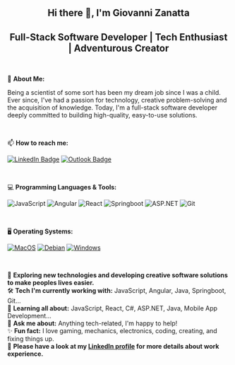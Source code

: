 <div align="center">

## Hi there 👋, I'm Giovanni Zanatta ##
## Full-Stack Software Developer | Tech Enthusiast | Adventurous Creator ##

</div>

<br>

👋 **About Me:**

Being a scientist of some sort has been my dream job since I was a child. Ever since, I've had a passion for technology, creative problem-solving and the acquisition of knowledge. Today, I'm a full-stack software developer deeply committed to building high-quality, easy-to-use solutions.

<br>

📫 **How to reach me:**

[![LinkedIn Badge](https://img.shields.io/badge/-LinkedIn-0077b5?style=flat&logo=LinkedIn&logoColor=white)](https://www.linkedin.com/in/zanattagiovanni)
[![Outlook Badge](https://img.shields.io/badge/-Outlook-0078D4?style=flat&logo=microsoft-outlook&logoColor=white)](mailto:zanattagiovanni@gmail.com)

<br>

💻 **Programming Languages & Tools:**

![JavaScript](https://img.shields.io/badge/-Javascript-000000?style=flat&logo=javascript)
![Angular](https://img.shields.io/badge/-Angular-c3002f?style=flat&logo=Angular)
![React](https://img.shields.io/badge/-React-000000?style=flat&logo=react&)
![Springboot](https://img.shields.io/badge/-Springboot-6DB33F?style=flat&logo=springboot&logoColor=white)
![ASP.NET](https://img.shields.io/badge/-ASP.NET-512BD4?style=flat&logo=dotnet&logoColor=white)
![Git](https://img.shields.io/badge/-Git-F05032?style=flat&logo=git&logoColor=white)

<br>

🖥 **Operating Systems:**

[![MacOS](https://img.shields.io/badge/-MacOS-000000?style=flat&logo=macos&logoColor=white)](https://www.apple.com/macos/)
[![Debian](https://img.shields.io/badge/-Debian-FFFFFF?style=flat&logo=debian&logoColor=A81D33)](https://debian.org/)
[![Windows](https://img.shields.io/badge/-Windows-0078D6?style=flat&logo=windows&logoColor=white)](https://www.microsoft.com/en-us/windows)

<br>

🌱 **Exploring new technologies and developing creative software solutions to make peoples lives easier.**<br>
🛠 **Tech I'm currently working with:** JavaScript, Angular, Java, Springboot, Git...<br>
🚀 **Learning all about:** JavaScript, React, C#, ASP.NET, Java, Mobile App Development...<br>
💬 **Ask me about:** Anything tech-related, I'm happy to help!<br>
✨ **Fun fact:** I love gaming, mechanics, electronics, coding, creating, and fixing things up.<br>
📄 **Please have a look at my [LinkedIn profile](https://www.linkedin.com/in/zanattagiovanni) for more details about work experience.**


<!--
**znttg/znttg** is a ✨ _special_ ✨ repository because its `README.md` (this file) appears on your GitHub profile.

Here are some ideas to get you started:

- 🔭 I’m currently working on ...
- 🌱 I’m currently learning ...
- 👯 I’m looking to collaborate on ...
- 🤔 I’m looking for help with ...
- 💬 Ask me about ...
- 📫 How to reach me: ...
- 😄 Pronouns: ...
- ⚡ Fun fact: ...
-->
